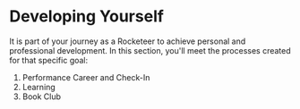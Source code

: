 # Developing Yourself

It is part of your journey as a Rocketeer to achieve personal and professional development. In this section, you'll meet the processes created for that specific goal:

1. Performance Career and Check-In
2. Learning
3. Book Club
